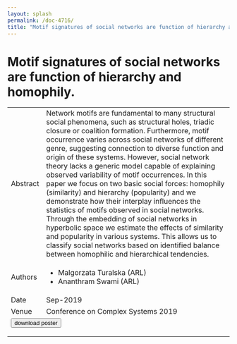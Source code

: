 ```yaml
---
layout: splash
permalink: /doc-4716/
title: "Motif signatures of social networks are function of hierarchy and homophily."
---
```


# Motif signatures of social networks are function of hierarchy and homophily.

<table>
    <tbody>
    <tr>
        <td>Abstract</td>
        <td>Network motifs are fundamental to many structural social phenomena, such as structural holes, triadic closure or coalition formation. Furthermore, motif occurrence varies across social networks of different genre, suggesting connection to diverse function and origin of these systems. However, social network theory lacks a generic model capable of explaining observed variability of motif occurrences. In this paper we focus on two basic social forces: homophily (similarity) and hierarchy (popularity) and we demonstrate how their interplay influences the statistics of motifs observed in social networks. Through the embedding of social networks in hyperbolic space we estimate the effects of similarity and popularity in various systems. This allows us to classify social networks based on identified balance between homophilic and hierarchical tendencies.</td>
    </tr>
    <tr>
        <td>Authors</td>
        <td>
            <ul>
                <li>Malgorzata Turalska (ARL)</li>
                <li>Ananthram Swami (ARL)</li>
            </ul>
        </td>
    </tr>
    <tr>
        <td>Date</td>
        <td>Sep-2019</td>
    </tr>
    <tr>
        <td>Venue</td>
        <td>Conference on Complex Systems 2019</td>
    </tr>
        <tr>
            <td colspan="2">
                <form method="get" action="https://dais-ita.org/sites/default/files/3570.pdf">
                    <button type="submit">download poster</button>
                </form>
            </td>
        </tr>
    </tbody>
</table>
